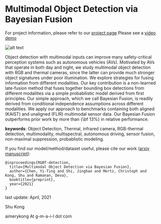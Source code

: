# Multimodal Object Detection via Bayesian Fusion

For project information, please refer to our [project page](https://mscvprojects.ri.cmu.edu/2020teamc/ "RGBT-detection")
Please see a [video demo](https://www.youtube.com/watch?v=vRJTlpsGvTs "RGBT-detection")


![alt text](https://mscvprojects.ri.cmu.edu/2020teamc/wp-content/uploads/sites/33/2020/05/Header.jpg "video demo")


Object detection with multimodal inputs can improve many safety-critical perception systems such as autonomous vehicles (AVs). Motivated by AVs that operate in both day and night, we study multimodal object detection with RGB and thermal cameras, since the latter can provide much stronger object signatures under poor illumination. We explore strategies for fusing information from different modalities. Our key contribution is a non-learned late-fusion method that fuses together bounding box detections from different modalities via a simple probabilistic model derived from first principles. Our simple approach, which we call Bayesian Fusion, is readily derived from conditional independence assumptions across different modalities. We apply our approach to benchmarks containing both aligned (KAIST) and unaligned (FLIR) multimodal sensor data. Our Bayesian Fusion outperforms prior work by more than {\bf 13\%} in relative performance.


**keywords**: Object Detection, Thermal, infrared camera, RGB-thermal detection, multimodality, multispectral, autonomous driving, sensor fusion, non-maximal suppression, probablistic modeling.



If you find our model/method/dataset useful, please cite our work ([arxiv manuscript](https://github.com/aimerykong/RGBT-detection)):

    @inproceedings{RGBT-detection,
      title={Multimodal Object Detection via Bayesian Fusion},
      author={Chen, Yi-Ting and Shi, Jinghao and Mertz, Christoph and Kong, Shu and Ramanan, Deva},
      booktitle={preprint},
      year={2021}
    }


last update: April, 2021

Shu Kong

aimerykong At g-m-a-i-l dot com

